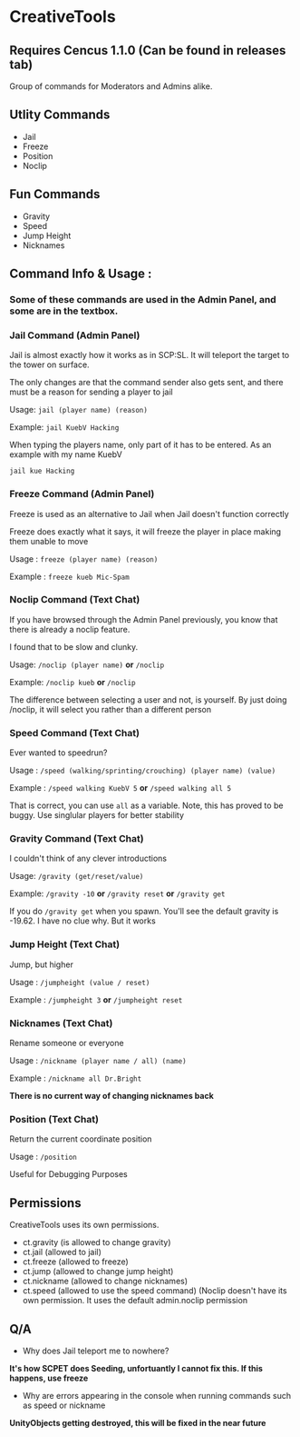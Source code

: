 # CreativeTools
## Requires Cencus 1.1.0 (Can be found in releases tab)
Group of commands for Moderators and Admins alike.

## Utlity Commands
- Jail 
- Freeze
- Position
- Noclip

## Fun Commands
- Gravity
- Speed
- Jump Height
- Nicknames

## Command Info & Usage :
### Some of these commands are used in the Admin Panel, and some are in the textbox. 

### Jail Command (Admin Panel)

Jail is almost exactly how it works as in SCP:SL. It will teleport the target to the tower on surface.

The only changes are that the command sender also gets sent, and there must be a reason for sending a player to jail

Usage:
```jail (player name) (reason)```

Example:
```jail KuebV Hacking```

When typing the players name, only part of it has to be entered. As an example with my name KuebV

```jail kue Hacking```

### Freeze Command (Admin Panel)

Freeze is used as an alternative to Jail when Jail doesn't function correctly

Freeze does exactly what it says, it will freeze the player in place making them unable to move

Usage :
```freeze (player name) (reason)```

Example :
```freeze kueb Mic-Spam```

### Noclip Command (Text Chat)
If you have browsed through the Admin Panel previously, you know that there is already a noclip feature.

I found that to be slow and clunky.

Usage:
```/noclip (player name)``` **or** ```/noclip```

Example:
```/noclip kueb``` **or** ```/noclip```

The difference between selecting a user and not, is yourself. By just doing /noclip, it will select you rather than a different person


### Speed Command (Text Chat)
Ever wanted to speedrun?

Usage :
```/speed (walking/sprinting/crouching) (player name) (value)```

Example :
```/speed walking KuebV 5``` **or** ```/speed walking all 5```

That is correct, you can use `all` as a variable. Note, this has proved to be buggy. Use singlular players for better stability

### Gravity Command (Text Chat)
I couldn't think of any clever introductions

Usage:
```/gravity (get/reset/value)```

Example:
```/gravity -10``` **or** ```/gravity reset``` **or** ```/gravity get```

If you do `/gravity get` when you spawn. You'll see the default gravity is -19.62. I have no clue why. But it works


### Jump Height (Text Chat)
Jump, but higher

Usage :
```/jumpheight (value / reset)```

Example :
```/jumpheight 3``` **or** ```/jumpheight reset```

### Nicknames (Text Chat)
Rename someone or everyone

Usage :
```/nickname (player name / all) (name)```

Example :
```/nickname all Dr.Bright``` 

**There is no current way of changing nicknames back**

### Position (Text Chat)
Return the current coordinate position

Usage :
```/position```

Useful for Debugging Purposes

## Permissions

CreativeTools uses its own permissions.
- ct.gravity (is allowed to change gravity)
- ct.jail (allowed to jail)
- ct.freeze (allowed to freeze)
- ct.jump (allowed to change jump height)
- ct.nickname (allowed to change nicknames)
- ct.speed (allowed to use the speed command)
(Noclip doesn't have its own permission. It uses the default admin.noclip permission

## Q/A
- Why does Jail teleport me to nowhere?

**It's how SCPET does Seeding, unfortuantly I cannot fix this. If this happens, use freeze**

- Why are errors appearing in the console when running commands such as speed or nickname

**UnityObjects getting destroyed, this will be fixed in the near future**


